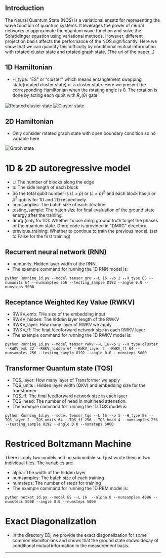 
## Introduction

The Neural Quantum State (NQS) is a variational ansatz for representing the wave function of quantum systems. 
It leverages the power of neural networks to approximate the quantum wave function and solve the Schrödinger equation 
using variational methods. 
However, different projection basis affects the performance of the NQS significantly. 
Here we show that we can quantify this difficulty by conditional mutual information 
with rotated cluster state and rotated graph state. (The url of the paper...)

## 1D Hamiltonian 

- H_type: "ES" or "cluster" which means entanglement swapping state(rotated cluster state) or a cluster state. Here we present the
corresponding Hamiltonian when the rotating angle is 0. The rotation is done by acting each qubit with $R_y(\theta)$ gate.

![Rotated cluster state](https://github.com/xiaotai-yang/NQS_cmi/blob/main/readme_eq/H_ES.png?raw=true)
![Cluster state](https://github.com/xiaotai-yang/NQS_cmi/blob/main/readme_eq/H_cluster.png?raw=true)
## 2D Hamiltonian

- Only consider rotated graph state with open boundary condition so no variable here

![Graph state](https://github.com/xiaotai-yang/NQS_cmi/blob/main/readme_eq/H_graph.png?raw=true)
# 1D & 2D autoregressive model
- L: The number of blocks along the edge
- p: The side length of each block
- So the total qubit number is $(L\times p)$ or  $(L\times p)^2$ and each block has $p$ or $p^2$ qubits for 1D and 2D respectively.
- numsamples: The batch size of each iteration.
- testing_sample: The batch size for final evaluation of the ground state energy after the training. 
- dmrg (only for 1D): Whether to use dmrg ground truth to get the phases of the quantum state. Dmrg code is provided in "DMRG" directory.
- previous_training: Whether to continue to train the previous model. (set to False for the first training)
## Recurrent neural network (RNN)
- numunits: Hidden layer width of the RNN.
- The example command for running the 1D RNN model is:

`python Running_1d.py --model tensor_gru --L 16 --p 1 --H_type ES --numunits 64 --numsamples 256 --testing_sample 8192 --angle 0.0 --numsteps 5000`
## Receptance Weighted Key Value (RWKV)
- RWKV_emb: THe size of the embedding input 
- RWKV_hidden: The hidden layer length of the RWKV
- RWKV_layer: How many layer of RWKV we apply
- RWKV_ff: The final feedforward network size in each RWKV layer
- The example command for running the 1D RWKV model is:

`python Running_1d.py --model tensor_rwkv --L 16--p 1 --H_type cluster --RWKV_emb 32 --RWKV_hidden 64 --RWKV_layer 2 --RWKV_ff 64 --numsamples 256 --testing_sample 8192 --angle 0.0 --numsteps 5000`
## Transformer Quantum state (TQS)
- TQS_layer: How many layer of Transformer we apply
- TQS_units : Hidden layer width (QKV) and embedding size for the transformer
- TQS_ff: The final feedforward network size in each layer
- TQS_head: The number of head in multihead attenetion. 
- The example command for running the 1D TQS model is:

`python Running_1d.py --model tensor_tqs --L 16 --p 1 --H_type ES --TQS_layer 2 --TQS_units 64 --TQS_ff 256 --TQS_head 4 --numsamples 256 --testing_sample 8192 --angle 0.0 --numsteps 5000`
# Restriced Boltzmann Machine
There is only two models and no submodule so I just wrote them in two individual files. The variables are:
- alpha: The width of the hidden layer
- numsamples: The batch size of each training
- numsteps: The number of steps for training
- The example command for running the 1D RBM model is: 

`python netket_1d.py --model ES --L 16  --alpha 8 --numsamples 4096 --numsteps 5000 --angle 0.0 --numsteps 5000`

# Exact Diagonalization
- In the directory ED, we provide the exact diagonalization for some common Hamiltonians and shows that the ground state 
shows decay of conditional mutual information in the measurement basis.

---

